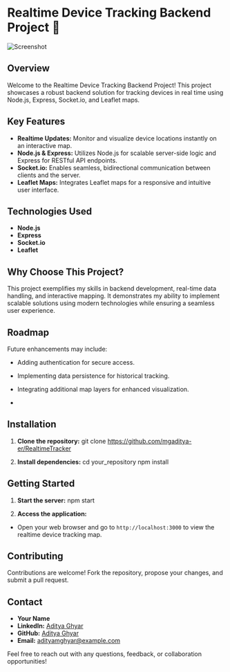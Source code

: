 # Realtime Device Tracking Backend Project 🚀

![Screenshot](https://user-images.githubusercontent.com/33090344/39980359-986524fe-575c-11e8-997a-c48f41765457.png)


## Overview
Welcome to the Realtime Device Tracking Backend Project! This project showcases a robust backend solution for tracking devices in real time using Node.js, Express, Socket.io, and Leaflet maps.

## Key Features
- **Realtime Updates:** Monitor and visualize device locations instantly on an interactive map.
- **Node.js & Express:** Utilizes Node.js for scalable server-side logic and Express for RESTful API endpoints.
- **Socket.io:** Enables seamless, bidirectional communication between clients and the server.
- **Leaflet Maps:** Integrates Leaflet maps for a responsive and intuitive user interface.

## Technologies Used
- **Node.js**
- **Express**
- **Socket.io**
- **Leaflet**

## Why Choose This Project?
This project exemplifies my skills in backend development, real-time data handling, and interactive mapping. It demonstrates my ability to implement scalable solutions using modern technologies while ensuring a seamless user experience.

## Roadmap
Future enhancements may include:
- Adding authentication for secure access.
- Implementing data persistence for historical tracking.
- Integrating additional map layers for enhanced visualization.


- 
## Installation
1. **Clone the repository:**
git clone https://github.com/mgaditya-er/RealtimeTracker

2. **Install dependencies:**
cd your_repository
npm install


## Getting Started
1. **Start the server:**
npm start


2. **Access the application:**
- Open your web browser and go to `http://localhost:3000` to view the realtime device tracking map.


## Contributing
Contributions are welcome! Fork the repository, propose your changes, and submit a pull request.

## Contact
- **Your Name**
- **LinkedIn:** [Aditya Ghyar](https://www.linkedin.com/in/aditya-ghyar/)
- **GitHub:** [Aditya Ghyar](https://github.com/mgaditya-er)
- **Email:** adityamghyar@example.com

Feel free to reach out with any questions, feedback, or collaboration opportunities!

